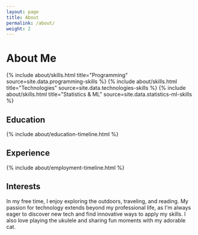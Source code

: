 ```yaml
---
layout: page
title: About
permalink: /about/
weight: 2
---
```


# **About Me**

<div class="row">
{% include about/skills.html title="Programming" source=site.data.programming-skills %}
{% include about/skills.html title="Technologies" source=site.data.technologies-skills %}
{% include about/skills.html title="Statistics & ML" source=site.data.statistics-ml-skills %}
</div>

## **Education**

<div class="row">
{% include about/education-timeline.html %}
</div>

## **Experience**

<div class="row">
{% include about/employment-timeline.html %}
</div>

## **Interests**

In my free time, I enjoy exploring the outdoors, traveling, and reading. My passion for technology extends beyond my professional life, as I'm always eager to discover new tech and find innovative ways to apply my skills. I also love playing the ukulele and sharing fun moments with my adorable cat.
